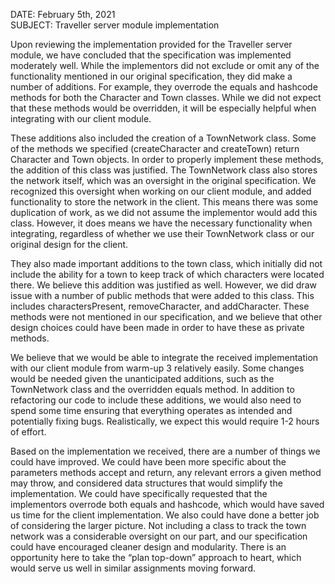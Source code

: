 DATE: February 5th, 2021  
SUBJECT: Traveller server module implementation 

Upon reviewing the implementation provided for the Traveller server module, we have concluded that the specification was implemented moderately well. While the implementors did not exclude or omit any of the functionality mentioned in our original specification, they did make a number of additions. For example, they overrode the equals and hashcode methods for both the Character and Town classes. While we did not expect that these methods would be overridden, it will be especially helpful when integrating with our client module. 

These additions also included the creation of a TownNetwork class. Some of the methods we specified (createCharacter and createTown) return Character and Town objects. In order to properly implement these methods, the addition of this class was justified. The TownNetwork class also stores the network itself, which was an oversight in the original specification. We recognized this oversight when working on our client module, and added functionality to store the network in the client. This means there was some duplication of work, as we did not assume the implementor would add this class. However, it does means we have the necessary functionality when integrating, regardless of whether we use their TownNetwork class or our original design for the client. 

They also made important additions to the town class, which initially did not include the ability for a town to keep track of which characters were located there. We believe this addition was justified as well. However, we did draw issue with a number of public methods that were added to this class. This includes charactersPresent, removeCharacter, and addCharacter. These methods were not mentioned in our specification, and we believe that other design choices could have been made in order to have these as private methods. 

We believe that we would be able to integrate the received implementation with our client module from warm-up 3 relatively easily. Some changes would be needed given the unanticipated additions, such as the TownNetwork class and the overridden equals method. In addition to refactoring our code to include these additions, we would also need to spend some time ensuring that everything operates as intended and potentially fixing bugs. Realistically, we expect this would require 1-2 hours of effort. 

Based on the implementation we received, there are a number of things we could have improved. We could have been more specific about the parameters methods accept and return, any relevant errors a given method may throw, and considered data structures that would simplify the implementation. We could have specifically requested that the implementors overrode both equals and hashcode, which would have saved us time for the client implementation. We also could have done a better job of considering the larger picture. Not including a class to track the town network was a considerable oversight on our part, and our specification could have encouraged cleaner design and modularity. There is an opportunity here to take the “plan top-down” approach to heart, which would serve us well in similar assignments moving forward. 


